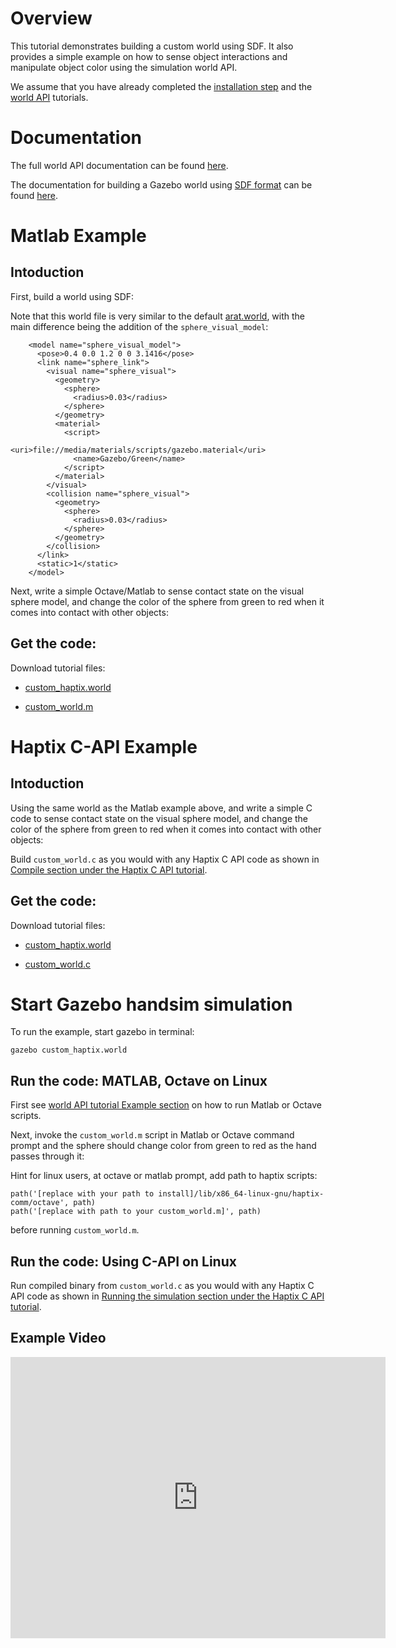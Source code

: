 # Overview
This tutorial demonstrates building a custom world using SDF.
It also provides a simple example on how to sense object interactions
and manipulate object color using the simulation world API.

We assume that you have already completed the
[installation step](http://gazebosim.org/tutorials?tut=haptix_install&cat=haptix)
and the
[world API](http://gazebosim.org/tutorials?tut=haptix_sim_api&cat=haptix)
tutorials.

# Documentation
The full world API documentation can be found
[here](https://s3.amazonaws.com/osrf-distributions/haptix/api/0.7.1/haptix__sim_8h.html).

The documentation for building a Gazebo world using [SDF format](http://www.sdformat.org/) can be found [here](http://gazebosim.org/tutorials?cat=build_world).

# Matlab Example

## Intoduction

First, build a world using SDF:

<include lang='xml' src='https://github.com/osrf/gazebo_tutorials/raw/master/haptix_world_sim_api/files/custom_haptix.world'/>

Note that this world file is very similar to the default [arat.world](https://bitbucket.org/osrf/handsim/src/62b1deba4ab2f82b7910beb959042212c3c9bfae/worlds/arat.world?at=default), with the main difference being the addition of the `sphere_visual_model`:

~~~
    <model name="sphere_visual_model">
      <pose>0.4 0.0 1.2 0 0 3.1416</pose>
      <link name="sphere_link">
        <visual name="sphere_visual">
          <geometry>
            <sphere>
              <radius>0.03</radius>
            </sphere>
          </geometry>
          <material>
            <script>
              <uri>file://media/materials/scripts/gazebo.material</uri>
              <name>Gazebo/Green</name>
            </script>
          </material>
        </visual>
        <collision name="sphere_visual">
          <geometry>
            <sphere>
              <radius>0.03</radius>
            </sphere>
          </geometry>
        </collision>
      </link>
      <static>1</static>
    </model>
~~~

Next, write a simple Octave/Matlab to sense contact state on the visual
sphere model, and change the color of the sphere from green to red when
it comes into contact with other objects:

<include lang='matlab' src='https://github.com/osrf/gazebo_tutorials/raw/master/haptix_world_sim_api/files/custom_world.m'/>

## Get the code:

Download tutorial files:

 - [custom_haptix.world](https://github.com/osrf/gazebo_tutorials/blob/master/haptix_world_sim_api/files/custom_haptix.world)

 - [custom_world.m](https://github.com/osrf/gazebo_tutorials/blob/master/haptix_world_sim_api/files/custom_world.m)

# Haptix C-API Example

## Intoduction

Using the same world as the Matlab example above,
and write a simple C code to sense contact state on the visual
sphere model, and change the color of the sphere from green to red when
it comes into contact with other objects:

<include lang='c' src='https://github.com/osrf/gazebo_tutorials/raw/master/haptix_world_sim_api/files/custom_world.c'/>

Build `custom_world.c` as you would with any Haptix C API code as shown in [Compile section under the Haptix C API tutorial](http://gazebosim.org/tutorials?tut=haptix_comm&cat=haptix#Compileyourcontroller).

## Get the code:

Download tutorial files:

 - [custom_haptix.world](https://github.com/osrf/gazebo_tutorials/blob/master/haptix_world_sim_api/files/custom_haptix.world)

 - [custom_world.c](https://github.com/osrf/gazebo_tutorials/blob/master/haptix_world_sim_api/files/custom_world.c)

# Start Gazebo handsim simulation

To run the example, start gazebo in terminal:

~~~
gazebo custom_haptix.world
~~~

## Run the code: MATLAB, Octave on Linux

First see [world API tutorial Example section](http://gazebosim.org/tutorials?tut=haptix_sim_api&cat=haptix#Example) on how to run Matlab or Octave scripts.

Next, invoke the `custom_world.m` script in Matlab or Octave command prompt
and the sphere should change color from green to red as the hand passes through it:

Hint for linux users, at octave or matlab prompt, add path to haptix scripts:

~~~
path('[replace with your path to install]/lib/x86_64-linux-gnu/haptix-comm/octave', path)
path('[replace with path to your custom_world.m]', path)
~~~

before running `custom_world.m`.

## Run the code: Using C-API on Linux

Run compiled binary from `custom_world.c` as you would with any Haptix C API code as shown in [Running the simulation section under the Haptix C API tutorial](http://gazebosim.org/tutorials?tut=haptix_comm&cat=haptix#Runningthesimulationwithyourcontroller).

## Example Video
<iframe width="600" height="450" src="https://www.youtube.com/embed/bWaWNZu-0n4" frameborder="0" allowfullscreen></iframe>
